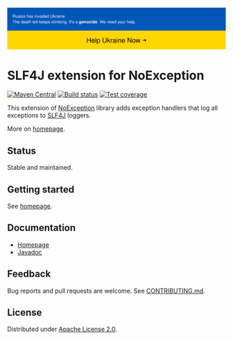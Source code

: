 <!--- Generated by scripts/configure.py --->
[![SWUbanner](https://raw.githubusercontent.com/vshymanskyy/StandWithUkraine/main/banner2-direct.svg)](https://github.com/vshymanskyy/StandWithUkraine/blob/main/docs/README.md)

# SLF4J extension for NoException

[![Maven Central](https://img.shields.io/maven-central/v/com.machinezoo.noexception/noexception-slf4j)](https://central.sonatype.com/artifact/com.machinezoo.noexception/noexception-slf4j)
[![Build status](https://github.com/robertvazan/noexception-slf4j/workflows/build/badge.svg)](https://github.com/robertvazan/noexception-slf4j/actions/workflows/build.yml)
[![Test coverage](https://codecov.io/gh/robertvazan/noexception-slf4j/branch/master/graph/badge.svg)](https://codecov.io/gh/robertvazan/noexception-slf4j)

This extension of [NoException](https://noexception.machinezoo.com/) library adds exception handlers
that log all exceptions to [SLF4J](https://www.slf4j.org/) loggers.

More on [homepage](https://noexception.machinezoo.com/slf4j).

## Status

Stable and maintained.

## Getting started

See [homepage](https://noexception.machinezoo.com/slf4j).

## Documentation

* [Homepage](https://noexception.machinezoo.com/slf4j)
* [Javadoc](https://noexception.machinezoo.com/javadocs/slf4j/com.machinezoo.noexception.slf4j/com/machinezoo/noexception/slf4j/package-summary.html)

## Feedback

Bug reports and pull requests are welcome. See [CONTRIBUTING.md](CONTRIBUTING.md).

## License

Distributed under [Apache License 2.0](LICENSE).
